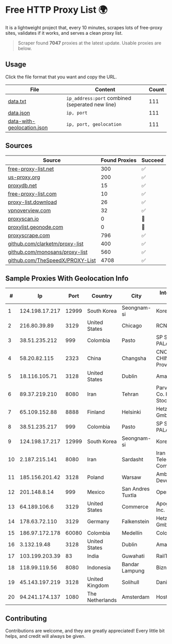 
# Free HTTP Proxy List 🌍

It is a lightweight project that, every 10 minutes, scrapes lots of free-proxy sites, validates if it works, and serves a clean proxy list.


> Scraper found **7047** proxies at the latest update. Usable proxies are below.

## Usage

Click the file format that you want and copy the URL.


|File|Content|Count|
|----|-------|-----|
|[data.txt](https://raw.githubusercontent.com/themiralay/Proxy-List-World/master/data.txt)|`ip_address:port` combined (seperated new line)|111|
|[data.json](https://raw.githubusercontent.com/themiralay/Proxy-List-World/master/data.json)|`ip, port`|111|
|[data-with-geolocation.json](https://raw.githubusercontent.com/themiralay/Proxy-List-World/master/data-with-geolocation.json)|`ip, port, geolocation`|111|

## Sources

|Source|Found Proxies|Succeed|
|------|-------------|-------|
|[free-proxy-list.net](https://free-proxy-list.net)|300|✅|
|[us-proxy.org](https://www.us-proxy.org)|200|✅|
|[proxydb.net](http://proxydb.net)|15|✅|
|[free-proxy-list.com](https://free-proxy-list.com/?page=&port=&type%5B%5D=http&type%5B%5D=https&up_time=0&search=Search)|10|✅|
|[proxy-list.download](https://www.proxy-list.download/HTTP)|26|✅|
|[vpnoverview.com](https://vpnoverview.com/privacy/anonymous-browsing/free-proxy-servers)|32|✅|
|[proxyscan.io](https://www.proxyscan.io)|0|🚫|
|[proxylist.geonode.com](https://proxylist.geonode.com/api/proxy-list?limit=300&page=1&sort_by=lastChecked&sort_type=desc&protocols=http,https)|0|🚫|
|[proxyscrape.com](https://api.proxyscrape.com/v2/?request=displayproxies&protocol=http&timeout=10000&country=all&ssl=all&anonymity=all)|796|✅|
|[github.com/clarketm/proxy-list](https://raw.githubusercontent.com/clarketm/proxy-list/master/proxy-list-raw.txt)|400|✅|
|[github.com/monosans/proxy-list](https://raw.githubusercontent.com/monosans/proxy-list/main/proxies/http.txt)|560|✅|
|[github.com/TheSpeedX/PROXY-List](https://raw.githubusercontent.com/TheSpeedX/PROXY-List/master/http.txt)|4708|✅|


## Sample Proxies With Geolocation Info

|#|Ip|Port|Country|City|Internet Service Provider|
|-|--|----|-------|----|-------------------------|
|1|124.198.17.217|12999|South Korea|Seongnam-si|Korea Telecom|
|2|216.80.39.89|3129|United States|Chicago|RCN|
|3|38.51.235.212|999|Colombia|Pasto|SP SISTEMAS PALACIOS LTDA|
|4|58.20.82.115|2323|China|Changsha|CNC Group CHINA169 Hunan Province Network|
|5|18.116.105.71|3128|United States|Dublin|Amazon.com, Inc.|
|6|89.37.219.210|8080|Iran|Tehran|Parvaresh Dadeha Co. Private Joint Stock|
|7|65.109.152.88|8888|Finland|Helsinki|Hetzner Online GmbH|
|8|38.51.235.217|999|Colombia|Pasto|SP SISTEMAS PALACIOS LTDA|
|9|124.198.17.217|12999|South Korea|Seongnam-si|Korea Telecom|
|10|2.187.215.141|8080|Iran|Sardasht|Iran Telecommunication Company PJS|
|11|185.156.201.42|3128|Poland|Warsaw|Amberway Development LTD|
|12|201.148.8.14|999|Mexico|San Andres Tuxtla|Operbes|
|13|64.189.106.6|3129|United States|Commerce|Apogee Telecom Inc.|
|14|178.63.72.110|3129|Germany|Falkenstein|Hetzner Online GmbH|
|15|186.97.172.178|60080|Colombia|Medellín|Colombia Móvil|
|16|3.132.19.48|3128|United States|Dublin|Amazon.com, Inc.|
|17|103.199.203.39|83|India|Guwahati|RailTel Corporation|
|18|118.99.119.56|8080|Indonesia|Bandar Lampung|Biznet Networks|
|19|45.143.197.219|3128|United Kingdom|Solihull|Daniel Jackson|
|20|94.241.174.137|1080|The Netherlands|Amsterdam|Hostkey B.V.|



## Contributing

Contributions are welcome, and they are greatly appreciated! Every
little bit helps, and credit will always be given.

